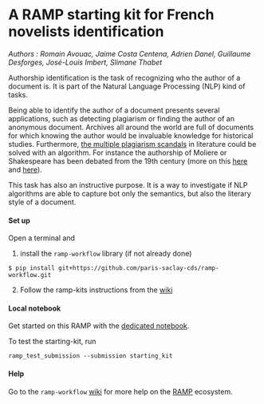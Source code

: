 # A RAMP starting kit for French novelists identification

*Authors : Romain Avouac, Jaime Costa Centena, Adrien Danel, Guillaume Desforges, José-Louis Imbert, Slimane Thabet*

Authorship identification is the task of recognizing who the author of a document is.
It is part of the Natural Language Processing (NLP) kind of tasks.

Being able to identify the author of a document presents several applications, such as detecting plagiarism or finding the author of an anonymous document.
Archives all around the world are full of documents for which knowing the author would be invaluable knowledge for historical studies.
Furthermore, [the multiple plagiarism scandals](https://lithub.com/12-literary-plagiarism-scandals-ranked/) in literature could be solved with an algorithm.
For instance the authorship of Moliere or Shakespeare has been debated from the 19th century (more on this [here](https://fr.wikipedia.org/wiki/Paternit%C3%A9_des_%C5%93uvres_de_Moli%C3%A8re) and [here](https://fr.wikipedia.org/wiki/Paternit%C3%A9_des_%C5%93uvres_de_Shakespeare)).

This task has also an instructive purpose.
It is a way to investigate if NLP algorithms are able to capture bot only the semantics, but also the literary style of a document.

#### Set up

Open a terminal and

1. install the `ramp-workflow` library (if not already done)
  ```
  $ pip install git+https://github.com/paris-saclay-cds/ramp-workflow.git
  ```
  
2. Follow the ramp-kits instructions from the [wiki](https://github.com/paris-saclay-cds/ramp-workflow/wiki/Getting-started-with-a-ramp-kit)


#### Local notebook

Get started on this RAMP with the [dedicated notebook](Project_French_author_classification.ipynb).

To test the starting-kit, run


```
ramp_test_submission --submission starting_kit
```

#### Help
Go to the `ramp-workflow` [wiki](https://github.com/paris-saclay-cds/ramp-workflow/wiki) for more help on the [RAMP](http:www.ramp.studio) ecosystem.


